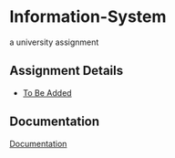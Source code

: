 # Information-System
a university assignment
## Assignment Details

 - [To Be Added]()



## Documentation

[Documentation](https://www.youtube.com/watch?v=dQw4w9WgXcQ)

